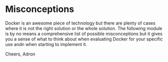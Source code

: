 # Misconceptions

Docker is an awesome piece of technology but there are plenty of cases where it is not the right solution or the whole solution. The following module is by no means a comprehensive list of possible misconceptions but it gives you a sense of what to think about when evaluating Docker for your specific use andn when starting to implement it.

Cheers,
Adron

